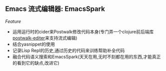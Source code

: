 ## Emacs 流式编辑器: EmacsSpark

*Feature*

* 运用运行时的cider来Postwalk修改代码本身(专门弄一个clojure前后端库[postwalk-editer](https://github.com/chanshunli/postwalk-editer)来支持流式编辑)
* 结合yasnippet的使用
* 记录Lisp Repl的历史,通过历史的代码来训练帮助补全代码
* 融合代码语义搜索和EmacsSpark(天天在用,无时不刻都在用的东西,才能真正的看到它的缺点,改进它)
